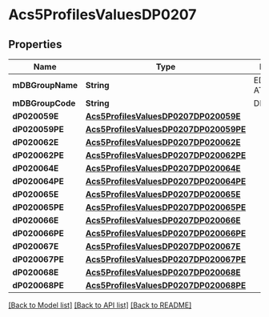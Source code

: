 # Acs5ProfilesValuesDP0207

## Properties
Name | Type | Description | Notes
------------ | ------------- | ------------- | -------------
**mDBGroupName** | **String** | EDUCATIONAL ATTAINMENT | 
**mDBGroupCode** | **String** | DP0207 | 
**dP020059E** | [**Acs5ProfilesValuesDP0207DP020059E**](Acs5ProfilesValuesDP0207DP020059E.md) |  | 
**dP020059PE** | [**Acs5ProfilesValuesDP0207DP020059PE**](Acs5ProfilesValuesDP0207DP020059PE.md) |  | 
**dP020062E** | [**Acs5ProfilesValuesDP0207DP020062E**](Acs5ProfilesValuesDP0207DP020062E.md) |  | 
**dP020062PE** | [**Acs5ProfilesValuesDP0207DP020062PE**](Acs5ProfilesValuesDP0207DP020062PE.md) |  | 
**dP020064E** | [**Acs5ProfilesValuesDP0207DP020064E**](Acs5ProfilesValuesDP0207DP020064E.md) |  | 
**dP020064PE** | [**Acs5ProfilesValuesDP0207DP020064PE**](Acs5ProfilesValuesDP0207DP020064PE.md) |  | 
**dP020065E** | [**Acs5ProfilesValuesDP0207DP020065E**](Acs5ProfilesValuesDP0207DP020065E.md) |  | 
**dP020065PE** | [**Acs5ProfilesValuesDP0207DP020065PE**](Acs5ProfilesValuesDP0207DP020065PE.md) |  | 
**dP020066E** | [**Acs5ProfilesValuesDP0207DP020066E**](Acs5ProfilesValuesDP0207DP020066E.md) |  | 
**dP020066PE** | [**Acs5ProfilesValuesDP0207DP020066PE**](Acs5ProfilesValuesDP0207DP020066PE.md) |  | 
**dP020067E** | [**Acs5ProfilesValuesDP0207DP020067E**](Acs5ProfilesValuesDP0207DP020067E.md) |  | 
**dP020067PE** | [**Acs5ProfilesValuesDP0207DP020067PE**](Acs5ProfilesValuesDP0207DP020067PE.md) |  | 
**dP020068E** | [**Acs5ProfilesValuesDP0207DP020068E**](Acs5ProfilesValuesDP0207DP020068E.md) |  | 
**dP020068PE** | [**Acs5ProfilesValuesDP0207DP020068PE**](Acs5ProfilesValuesDP0207DP020068PE.md) |  | 

[[Back to Model list]](../README.md#documentation-for-models) [[Back to API list]](../README.md#documentation-for-api-endpoints) [[Back to README]](../README.md)


